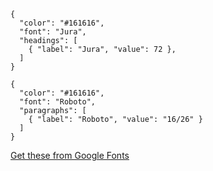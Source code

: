 

```type
{
  "color": "#161616",
  "font": "Jura",
  "headings": [
    { "label": "Jura", "value": 72 },
  ]
}
```
```type
{
  "color": "#161616",
  "font": "Roboto",
  "paragraphs": [
    { "label": "Roboto", "value": "16/26" }
  ]
}
```




[Get these from Google Fonts](https://fonts.google.com/share?selection.family=Jura:wght@300;400;500;600;700%7CRoboto:ital,wght@0,100;0,300;0,400;0,500;0,700;0,900;1,100;1,300;1,400;1,500;1,700;1,900)